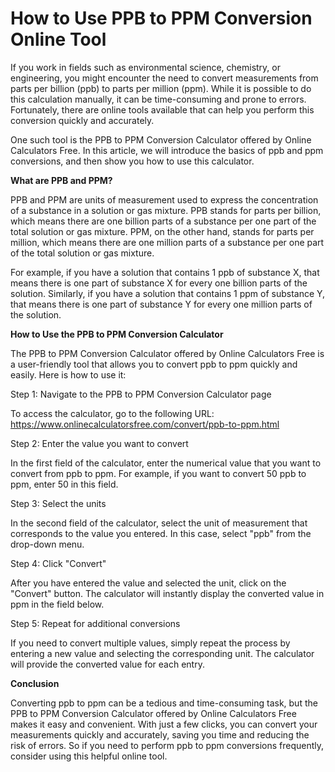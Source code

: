 How to Use PPB to PPM Conversion Online Tool
============================================

If you work in fields such as environmental science, chemistry, or engineering, you might encounter the need to convert measurements from parts per billion (ppb) to parts per million (ppm). While it is possible to do this calculation manually, it can be time-consuming and prone to errors. Fortunately, there are online tools available that can help you perform this conversion quickly and accurately.

One such tool is the PPB to PPM Conversion Calculator offered by Online Calculators Free. In this article, we will introduce the basics of ppb and ppm conversions, and then show you how to use this calculator.

**What are PPB and PPM?**

PPB and PPM are units of measurement used to express the concentration of a substance in a solution or gas mixture. PPB stands for parts per billion, which means there are one billion parts of a substance per one part of the total solution or gas mixture. PPM, on the other hand, stands for parts per million, which means there are one million parts of a substance per one part of the total solution or gas mixture.

For example, if you have a solution that contains 1 ppb of substance X, that means there is one part of substance X for every one billion parts of the solution. Similarly, if you have a solution that contains 1 ppm of substance Y, that means there is one part of substance Y for every one million parts of the solution.

**How to Use the PPB to PPM Conversion Calculator**

The PPB to PPM Conversion Calculator offered by Online Calculators Free is a user-friendly tool that allows you to convert ppb to ppm quickly and easily. Here is how to use it:

Step 1: Navigate to the PPB to PPM Conversion Calculator page

To access the calculator, go to the following URL: <https://www.onlinecalculatorsfree.com/convert/ppb-to-ppm.html>

Step 2: Enter the value you want to convert

In the first field of the calculator, enter the numerical value that you want to convert from ppb to ppm. For example, if you want to convert 50 ppb to ppm, enter 50 in this field.

Step 3: Select the units

In the second field of the calculator, select the unit of measurement that corresponds to the value you entered. In this case, select "ppb" from the drop-down menu.

Step 4: Click "Convert"

After you have entered the value and selected the unit, click on the "Convert" button. The calculator will instantly display the converted value in ppm in the field below.

Step 5: Repeat for additional conversions

If you need to convert multiple values, simply repeat the process by entering a new value and selecting the corresponding unit. The calculator will provide the converted value for each entry.

**Conclusion**

Converting ppb to ppm can be a tedious and time-consuming task, but the PPB to PPM Conversion Calculator offered by Online Calculators Free makes it easy and convenient. With just a few clicks, you can convert your measurements quickly and accurately, saving you time and reducing the risk of errors. So if you need to perform ppb to ppm conversions frequently, consider using this helpful online tool.